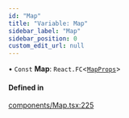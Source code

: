 ```yaml
---
id: "Map"
title: "Variable: Map"
sidebar_label: "Map"
sidebar_position: 0
custom_edit_url: null
---
```


• `Const` **Map**: `React.FC`<[`MapProps`](../interfaces/MapProps.md)\>

#### Defined in

[components/Map.tsx:225](https://github.com/JaeSeoKim/react-kakao-maps/blob/2388133/src/components/Map.tsx#L225)
